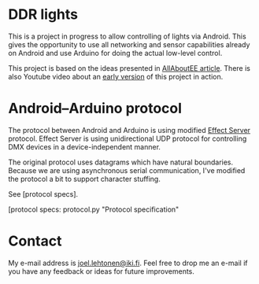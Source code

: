 # DDR lights

This is a project in progress to allow controlling of lights via
Android. This gives the opportunity to use all networking and sensor
capabilities already on Android and use Arduino for doing the actual
low-level control.

This project is based on the ideas presented in
[AllAboutEE article]. There is also Youtube video about an
[early version] of this project in action.

[AllAboutEE article]: http://allaboutee.com/2011/12/31/arduino-adk-board-blink-an-led-with-your-phone-code-and-explanation/ "Arduino ADK Board: Blink an LED With Your Phone, Minimum Code Required"

[Early version]: http://www.youtube.com/watch?v=s6tci4drXqQ "Android controls Arduino @ YouTube"

# Android–Arduino protocol

The protocol between Android and Arduino is using modified [Effect
Server] protocol. Effect Server is using unidirectional UDP protocol
for controlling DMX devices in a device-independent manner. 

The original protocol uses datagrams which have natural
boundaries. Because we are using asynchronous serial communication,
I've modified the protocol a bit to support character stuffing.

See [protocol specs].

[Effect Server]: http://effectserver.org/ "Effect Server"

[protocol specs: protocol.py "Protocol specification"

# Contact

My e-mail address is joel.lehtonen@iki.fi. Feel free to drop me an
e-mail if you have any feedback or ideas for future improvements.
